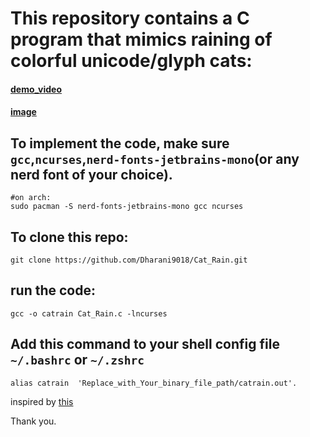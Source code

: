 # This repository contains a C program that mimics raining of colorful unicode/glyph cats:

#### [demo_video](./catrain.mp4)
#### [image](./image.png)

## To implement the code, make sure `gcc`,`ncurses`,`nerd-fonts-jetbrains-mono`(or any nerd font of your choice).

```shell
#on arch:
sudo pacman -S nerd-fonts-jetbrains-mono gcc ncurses
```
## To clone this repo:

```shell
git clone https://github.com/Dharani9018/Cat_Rain.git
```
## run the code:
```shell
gcc -o catrain Cat_Rain.c -lncurses
```

## Add this command to your shell config file `~/.bashrc` or `~/.zshrc`
```shell
alias catrain  'Replace_with_Your_binary_file_path/catrain.out'.
```
inspired by [this](https://github.com/nkleemann/ascii-rain)

Thank you.




